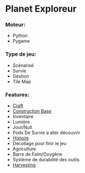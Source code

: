 # Planet Exploreur

### Moteur:
* Python
* Pygame

### Type de jeu:
* Scénarisé
* Survie
* Gestion
* Tile Map
 
### Features:
* [Craft](https://github.com/arzox/Trophy/blob/main/idea/Craft.md)
* [Construction Base](https://github.com/arzox/Trophy/blob/main/idea/Build.md)
* Inventaire
* Lumière
* Jour/Nuit
* Pods De Survie a aller découvrir
* [Histoire](https://docs.google.com/document/d/1AxvbyKZ5Jin44y_oWlcTNjRpoD6kMZpgmT1WQLTaXlk/edit?usp=sharing)
* Décollage pour finir le jeu
* Agriculture
* Barre de Faim/Oxygène
* Système de durabilité des outils
* [Harvesting](https://github.com/arzox/Trophy/blob/main/idea/Harvesting.md)
